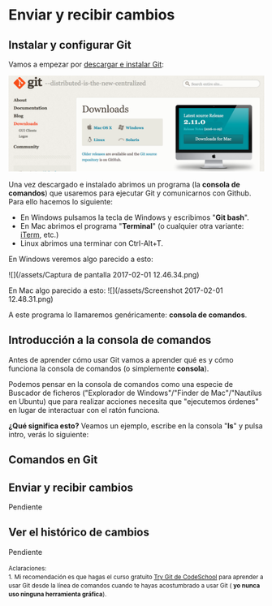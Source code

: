 # Enviar y recibir cambios

## Instalar y configurar Git
Vamos a empezar por [descargar e instalar Git](https://git-scm.com/downloads):

![](/assets/2017-02-01_1218.png)

Una vez descargado e instalado abrimos un programa (la **consola de comandos**) que usaremos para ejecutar Git y comunicarnos con Github. Para ello hacemos lo siguiente:

* En Windows pulsamos la tecla de Windows y escribimos "**Git bash**".
* En Mac abrimos el programa "**Terminal**" (o cualquier otra variante: [iTerm](https://www.iterm2.com/), etc.)
* Linux abrimos una terminar con Ctrl-Alt+T.

En Windows veremos algo parecido a esto:

![](/assets/Captura de pantalla 2017-02-01 12.46.34.png)

En Mac algo parecido a esto:
![](/assets/Screenshot 2017-02-01 12.48.31.png)

A este programa lo llamaremos genéricamente: **consola de comandos**.

## Introducción a la consola de comandos

Antes de aprender cómo usar Git vamos a aprender qué es y cómo funciona la consola de comandos (o simplemente **consola**).

Podemos pensar en la consola de comandos como una especie de Buscador de ficheros ("Explorador de Windows"/"Finder de Mac"/"Nautilus en Ubuntu) que para realizar acciones necesita que "ejecutemos órdenes" en lugar de interactuar con el ratón funciona.

**¿Qué significa esto?**
Veamos un ejemplo, escribe en la consola "**ls**" y pulsa intro, verás lo siguiente:


## Comandos en Git

## Enviar y recibir cambios
Pendiente

## Ver el histórico de cambios
Pendiente

<small>Aclaraciones:</small><br>
<small>1. Mi recomendación es que hagas el curso gratuito [Try Git de CodeSchool](https://www.codeschool.com/courses/try-git) para aprender a usar Git desde la línea de comandos cuando te hayas acostumbrado a usar Git (  **yo nunca uso ninguna herramienta gráfica**).</small><br>